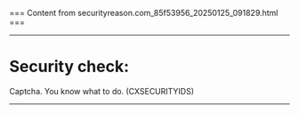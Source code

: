 === Content from securityreason.com_85f53956_20250125_091829.html ===


---

# Security check:

Captcha. You know what to do. (CXSECURITYIDS)

---


